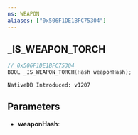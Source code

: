 ```yaml
---
ns: WEAPON
aliases: ["0x506F1DE1BFC75304"]
---
```

## _IS_WEAPON_TORCH

```c
// 0x506F1DE1BFC75304
BOOL _IS_WEAPON_TORCH(Hash weaponHash);
```

```
NativeDB Introduced: v1207
```

## Parameters
* **weaponHash**:
